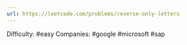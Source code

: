 ```yaml
---
url: https://leetcode.com/problems/reverse-only-letters
---
```


Difficulty: #easy
Companies: #google #microsoft #sap
